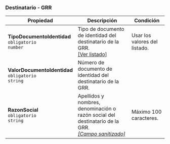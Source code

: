### Destinatario - GRR

| Propiedad                                                    | Descripción                                                                  | **Condición**                 |
| ------------------------------------------------------------ | ---------------------------------------------------------------------------- | ----------------------------- |
| **TipoDocumentoIdentidad**  <br>`obligatorio`  <br>`number`  | Tipo de documento de identidad del destinatario de la GRR.  <br>[[Ver listado]](../Listado/TipoDocumentoIdentidad.md) | Usar los valores del listado. |
| **ValorDocumentoIdentidad**  <br>`obligatorio`  <br>`string` | Número de documento de identidad del destinatario de la GRR.                 |                               |
| **RazonSocial**  <br>`obligatorio`  <br>`string`             | Apellidos y nombres, denominación o razón social del destinatario de la GRR.  <br>[_[Campo sanitizado]_](../Paginas/CampoSanitizado.md) | Máximo 100 caracteres.        |